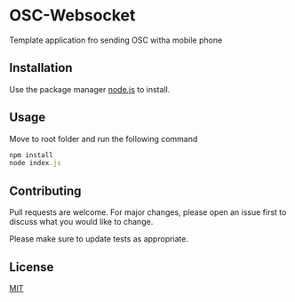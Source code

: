 # OSC-Websocket

Template application fro sending OSC witha mobile phone

## Installation

Use the package manager [node.js](https://nodejs.org/en/) to install.

## Usage

Move to root folder and run the following command

```javascript
npm install
node index.js
```

## Contributing
Pull requests are welcome. For major changes, please open an issue first to discuss what you would like to change.

Please make sure to update tests as appropriate.

## License
[MIT](https://choosealicense.com/licenses/mit/)